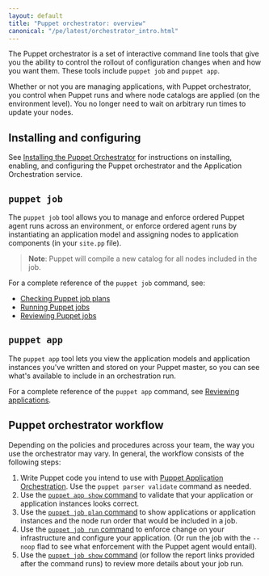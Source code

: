 ```yaml
---
layout: default
title: "Puppet orchestrator: overview"
canonical: "/pe/latest/orchestrator_intro.html"
---
```


The Puppet orchestrator is a set of interactive command line tools that give you the ability to control the rollout of configuration changes when and how you want them. These tools include `puppet job` and `puppet app`.

Whether or not you are managing applications, with Puppet orchestrator, you control when Puppet runs and where node catalogs are applied (on the environment level). You no longer need to wait on arbitrary run times to update your nodes.

## Installing and configuring

See [Installing the Puppet Orchestrator](./orchestrator_install.html) for instructions on installing, enabling, and configuring the Puppet orchestrator and the Application Orchestration service.

## `puppet job`

The `puppet job` tool allows you to manage and enforce ordered Puppet agent runs across an environment, or enforce ordered agent runs by instantiating an application model and assigning nodes to application components (in your `site.pp` file).

> **Note**: Puppet will compile a new catalog for all nodes included in the job.

For a complete reference of the `puppet job` command, see:

- [Checking Puppet job plans](./orchestrator_job_plan.html)
- [Running Puppet jobs](./orchestrator_job_run.html)
- [Reviewing Puppet jobs](./orchestrator_job_status_view.html)

## `puppet app`

The `puppet app` tool lets you view the application models and application instances you've written and stored on your Puppet master, so you can see what's available to include in an orchestration run.

For a complete reference of the `puppet app` command, see [Reviewing applications](./orchestrator_app.html).

## Puppet orchestrator workflow

Depending on the policies and procedures across your team, the way you use the orchestrator may vary. In general, the workflow consists of the following steps:

1. Write Puppet code you intend to use with [Puppet Application Orchestration](./app_orchestration_workflow.html). Use the `puppet parser validate` command as needed.
2. Use the [`puppet app show` command](./orchestrator_app.html) to validate that your application or application instances looks correct.
3. Use the [`puppet job plan` command](./orchestrator_job_plan.html) to show applications or application instances and the node run order that would be included in a job. 
4. Use the [`puppet job run` command](./orchestrator_job_run.html) to enforce change on your infrastructure and configure your application. (Or run the job with the `--noop` flad to see what enforcement with the Puppet agent would entail). 
5. Use the [`puppet job show` command](./orchestrator_job_status_view.html) (or follow the report links provided after the command runs) to review more details about your job run.



